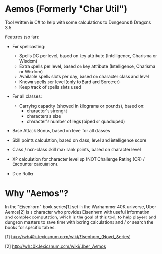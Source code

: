 # Aemos (Formerly "Char Util")
Tool written in C# to help with some calculations to Dungeons &amp; Dragons 3.5 

Features (so far):
   - For spellcasting:
      * Spells DC per level, based on key attribute (Intelligence, Charisma or Wisdom)
      * Extra spells per level, based on key attribute (Intelligence, Charisma or Wisdom)
      * Available spells slots per day, based on character class and level
      * Known spells per level (only to Bard and Sorcerer)
      * Keep track of spells slots used
  
   - For all classes:
      * Carrying capacity (showed in kilograms or pounds), based on: 
         - character's strenght
         - characters's size
         - character's number of legs (biped or quadruped)
      
   - Base Attack Bonus, based on level for all classes
   - Skill points calculation, based on class, level and intelligence score
   - Class / non-class skill max rank points, based on character level
   - XP calculation for character level up (NOT  Challenge Rating (CR) / Encounter calculation).
   - Dice Roller
   
# Why "Aemos"?
In the "Eisenhorn" book series[1] set in the Warhammer 40K universe, Uber Aemos[2] is a character who provides Eisenhorn with useful information and complex computation, which is the goal of this tool, to help players and dungeon masters to save time with boring calculations and / or search the books for specific tables.

[1] http://wh40k.lexicanum.com/wiki/Eisenhorn_(Novel_Series)

[2] http://wh40k.lexicanum.com/wiki/Uber_Aemos
